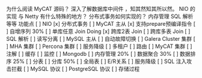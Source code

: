 为什么阅读 MyCAT 源码？
深入了解数据库中间件 ，知其然知其所以然。
NIO 的实现 与 Netty 有什么特殊的地方？
分布式事务如何实现的？
内存管理
SQL 解析
等等
功能点
[ ] NIO
[x] 分布式事务
[ ] MyCAT 主从
[x] 支持prepare预编译指令
[ ] 自增序列 30%
[ ] 单库任意 Join Doing
[x] 跨库2表 Join
[ ] 跨库多表 Join
[ ] SQL 解析
[ ] 读写分离
[ ] MySQL 主从
[ ] 自动故障切换
[ ] Galera Cluster 集群
[ ] MHA 集群
[ ] Percona 集群
[ ] 服务降级
[ ] 多租户
[ ] 路由
[ ] MyCAT 集群
[ ] 注解
[ ] 缓存
[ ] 监控
[ ] Mongodb
[ ] 内存管理 20%
[ ] 数据聚合 30%
[ ] 数据排序 25%
[ ] 分表
[ ] 分库 50%
[ ] 全局表
[ ] E/R关系
[ ] 服务降级
[ ] SQL 注入攻击拦截
[ ] MySQL 协议
[ ] PostgreSQL 协议
[ ] 存储过程